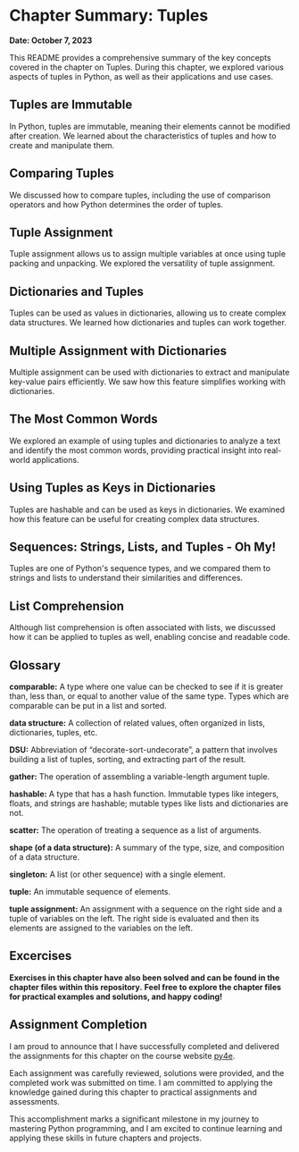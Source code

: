 
# Chapter Summary: Tuples
**Date: October 7, 2023**

This README provides a comprehensive summary of the key concepts covered in the chapter on Tuples. During this chapter, we explored various aspects of tuples in Python, as well as their applications and use cases.

## Tuples are Immutable

In Python, tuples are immutable, meaning their elements cannot be modified after creation. We learned about the characteristics of tuples and how to create and manipulate them.

## Comparing Tuples

We discussed how to compare tuples, including the use of comparison operators and how Python determines the order of tuples.

## Tuple Assignment

Tuple assignment allows us to assign multiple variables at once using tuple packing and unpacking. We explored the versatility of tuple assignment.

## Dictionaries and Tuples

Tuples can be used as values in dictionaries, allowing us to create complex data structures. We learned how dictionaries and tuples can work together.

## Multiple Assignment with Dictionaries

Multiple assignment can be used with dictionaries to extract and manipulate key-value pairs efficiently. We saw how this feature simplifies working with dictionaries.

## The Most Common Words

We explored an example of using tuples and dictionaries to analyze a text and identify the most common words, providing practical insight into real-world applications.

## Using Tuples as Keys in Dictionaries

Tuples are hashable and can be used as keys in dictionaries. We examined how this feature can be useful for creating complex data structures.

## Sequences: Strings, Lists, and Tuples - Oh My!

Tuples are one of Python's sequence types, and we compared them to strings and lists to understand their similarities and differences.

## List Comprehension

Although list comprehension is often associated with lists, we discussed how it can be applied to tuples as well, enabling concise and readable code.

## Glossary

**comparable:** A type where one value can be checked to see if it is greater than, less than, or equal to another value of the same type. Types which are comparable can be put in a list and sorted.

**data structure:** A collection of related values, often organized in lists, dictionaries, tuples, etc.

**DSU:** Abbreviation of “decorate-sort-undecorate”, a pattern that involves building a list of tuples, sorting, and extracting part of the result.

**gather:** The operation of assembling a variable-length argument tuple.

**hashable:** A type that has a hash function. Immutable types like integers, floats, and strings are hashable; mutable types like lists and dictionaries are not.

**scatter:** The operation of treating a sequence as a list of arguments.

**shape (of a data structure):** A summary of the type, size, and composition of a data structure.

**singleton:** A list (or other sequence) with a single element.

**tuple:** An immutable sequence of elements.

**tuple assignment:** An assignment with a sequence on the right side and a tuple of variables on the left. The right side is evaluated and then its elements are assigned to the variables on the left.


## Excercises

**Exercises in this chapter have also been solved and can be found in the chapter files within this repository.**
**Feel free to explore the chapter files for practical examples and solutions, and happy coding!**

## Assignment Completion

I am proud to announce that I have successfully completed and delivered the assignments for this chapter on the course website [py4e](https://www.py4e.com/). 

Each assignment was carefully reviewed, solutions were provided, and the completed work was submitted on time. I am committed to applying the knowledge gained during this chapter to practical assignments and assessments.

This accomplishment marks a significant milestone in my journey to mastering Python programming, and I am excited to continue learning and applying these skills in future chapters and projects.
